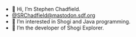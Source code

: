 - 👋 Hi, I’m Stephen Chadfield.
- [@SRChadfield@mastodon.sdf.org](https://mastodon.sdf.org/@SRChadfield)
- 👀 I’m interested in Shogi and Java programming.
- 🌱 I’m the developer of Shogi Explorer.

<!---
schadfield/schadfield is a ✨ special ✨ repository because its `README.md` (this file) appears on your GitHub profile.
You can click the Preview link to take a look at your changes.
--->
